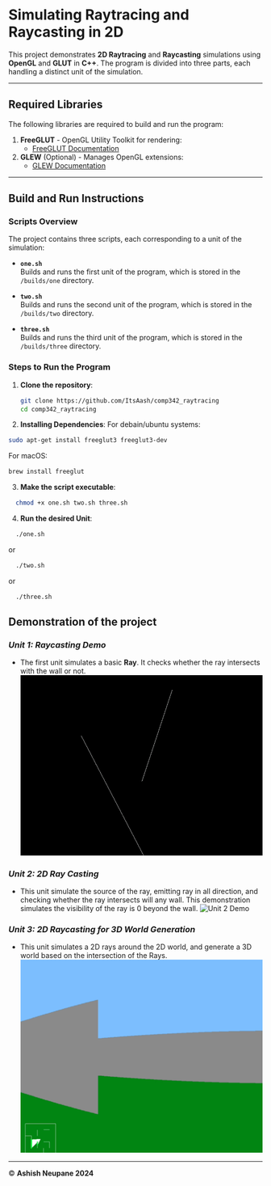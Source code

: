 <!-- trunk-ignore-all(git-diff-check/error) -->
<!-- trunk-ignore-all(prettier) -->

# Simulating Raytracing and Raycasting in 2D

This project demonstrates **2D Raytracing** and **Raycasting** simulations using **OpenGL** and **GLUT** in **C++**. The program is divided into three parts, each handling a distinct unit of the simulation.

---

## Required Libraries

The following libraries are required to build and run the program:

1. **FreeGLUT** - OpenGL Utility Toolkit for rendering:
   - [FreeGLUT Documentation](http://freeglut.sourceforge.net/)
2. **GLEW** (Optional) - Manages OpenGL extensions:
   - [GLEW Documentation](http://glew.sourceforge.net/)

---

## Build and Run Instructions

### **Scripts Overview**

The project contains three scripts, each corresponding to a unit of the simulation:

- **`one.sh`**  
  Builds and runs the first unit of the program, which is stored in the `/builds/one` directory.

- **`two.sh`**  
  Builds and runs the second unit of the program, which is stored in the `/builds/two` directory.

- **`three.sh`**  
  Builds and runs the third unit of the program, which is stored in the `/builds/three` directory.

### **Steps to Run the Program**

1. **Clone the repository**:

   ```bash
   git clone https://github.com/ItsAash/comp342_raytracing
   cd comp342_raytracing
   ```

2. **Installing Dependencies**:
   For debain/ubuntu systems:

```bash
sudo apt-get install freeglut3 freeglut3-dev
```

For macOS:

```bash
brew install freeglut
```

3. **Make the script executable**:

```bash
  chmod +x one.sh two.sh three.sh
```

4. **Run the desired Unit**:

```bash
  ./one.sh
```

or

```bash
  ./two.sh
```

or

```bash
  ./three.sh
```

## Demonstration of the project

### _Unit 1: Raycasting Demo_

- The first unit simulates a basic **Ray**. It checks whether the ray intersects with the wall or not.
  ![Unit 1 Demo](demo/demo1.gif)

### _Unit 2: 2D Ray Casting_

- This unit simulate the source of the ray, emitting ray in all direction, and checking whether the ray intersects will any wall. This demonstration simulates the visibility of the ray is 0 beyond the wall.
  ![Unit 2 Demo](demo/demo2.gif)

### _Unit 3: 2D Raycasting for 3D World Generation_

- This unit simulates a 2D rays around the 2D world, and generate a 3D world based on the intersection of the Rays.
  ![Unit 3 Demo](demo/demo3.gif)

---

© **Ashish Neupane 2024**
